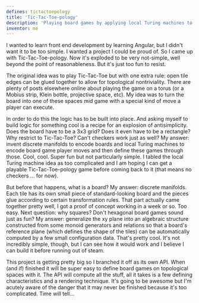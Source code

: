 ```yaml
---
defines: tictactoepology
title: 'Tic-Tac-Toe-pology'
description: 'Playing board games by applying local Turing machines to topological manifolds.'
inventor: me
---
```


I wanted to learn front end development by learning Angular, but I didn't want it to be too simple. I wanted a project I could be proud of. So I came up with Tic-Tac-Toe-pology. Now it's exploded to be very not-simple, well beyond the point of reasonableness. But it's just too fun to resist.

The original idea was to play Tic-Tac-Toe but with one extra rule: open tile edges can be glued together to allow for topological nontriviality. There are plenty of posts elsewhere online about playing the game on a torus (or a Mobius strip, Klein bottle, projective space, etc). My idea was to turn the board into one of these spaces mid game with a special kind of move a player can execute.

In order to do this the logic has to be built into place. And asking myself to build logic for something cool is a recipe for an explosion of antisimplicity. Does the board have to be a 3x3 grid? Does it even have to be a rectangle? Why restrict to Tic-Tac-Toe? Can't checkers work just as well? My answer: invent discrete manifolds to encode boards and local Turing machines to encode board game player moves and then define these games through those. Cool, cool. Super fun but not particularly simple. I tabled the local Turing machine idea as too complicated and I am hoping I can get a playable Tic-Tac-Toe-pology game before coming back to it (that means no checkers ... for now).

But before that happens, what is a board? My answer: discrete manifolds. Each tile has its own small piece of standard-looking board and the pieces glue according to certain transformation rules. That part actually came together pretty well, I got a proof of concept working in a week or so. Too easy. Next question: why squares? Don't hexagonal board games sound just as fun? My answer: generalize the xy plane into an algebraic structure constructed from some monoid generators and relations so that a board's reference plane (which defines the shape of the tiles) can be automatically computed by a few small configuration data. That's pretty cool. It's not incredibly simple, though, but I can see how it would work and I believe I can build it before running out of steam.

This project is getting pretty big so I branched it off as its own API. When (and if) finished it will be super easy to define board games on topological spaces with it. The API will compute all the stuff, all it takes is a few defining characteristics and a rendering technique. It's going to be awesome but I'm acutely aware of the danger that it may never be finished because it's too complicated. Time will tell...